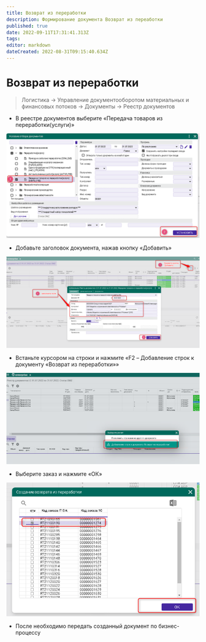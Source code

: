 ```yaml
---
title: Возврат из переработки
description: Формирование документа Возврат из переаботки
published: true
date: 2022-09-11T17:31:41.313Z
tags: 
editor: markdown
dateCreated: 2022-08-31T09:15:40.634Z
---
```


# Возврат из переработки

>Логистика → Управление документооборотом материальных и финансовых потоков → Документы → Реестр документов

* В реестре документов выберите «Передача товаров из переработки(услуги)»

![](<../../assets/0 (26)1.png>)

* Добавьте заголовок документа, нажав кнопку «Добавить»

![](<../../assets/1 (13)1.png>)

* Встаньте курсором на строки и нажмите «F2 – Добавление строк к документу «Возврат из переработки»»

![](<../../assets/2 (13)1.png>)

* Выберите заказ и нажмите «ОК»

![](<../../assets/3 (6)1.png>)

* После необходимо передать созданный документ по бизнес-процессу
